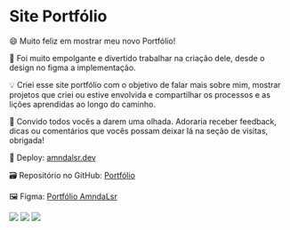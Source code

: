 # Site Portfólio

😄 Muito feliz em mostrar meu novo Portfólio!

🎊 Foi muito empolgante e divertido trabalhar na criação dele, desde o design no figma a implementação.

💡 Criei esse site portfólio com o objetivo de falar mais sobre mim, mostrar projetos que criei ou estive envolvida e compartilhar os processos e as lições aprendidas ao longo do caminho.

👀 Convido todos vocês a darem uma olhada. Adoraria receber feedback, dicas ou comentários que vocês possam deixar lá na seção de visitas, obrigada!


🚀 Deploy: <a href="https://planner-alpha-pearl.vercel.app">amndalsr.dev</a>

🗃 Repositório no GitHub: <a href="https://github.com/amndalsr/Portfolio">Portfólio</a>

🖼 Figma: <a href="https://www.figma.com/file/LoUgJsjrjw0RKp9OARfWuq/Portfolio-Amandalsr?type=design&node-id=0-1&mode=design&t=Gt3Lr5CDsxK5scym-0">Portfólio AmndaLsr</a>

<img src="https://github.com/amndalsr/Portfolio/assets/72527935/e20ba115-9d80-49d8-aa06-bf10e52aeb99">
<img src="https://github.com/amndalsr/Portfolio/assets/72527935/bd98fa76-940b-4ac6-9143-eeb292548224">
<img src="https://github.com/amndalsr/Portfolio/assets/72527935/1667d0c9-bcde-4c02-9898-837457ba80ec">
